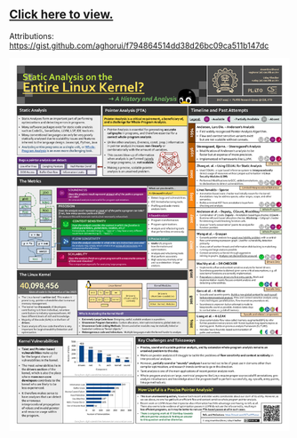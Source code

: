 ## [Click here to view.](https://aghorui.github.io/stuff/docs/linux_kernel_poster.pdf)

Attributions: https://gist.github.com/aghorui/f794864514dd38d26bc09ca511b147dc

<a href="https://aghorui.github.io/stuff/docs/linux_kernel_poster.pdf">
	<img src="thumbnail.png" alt="Poster Thumbnail" />
</a>